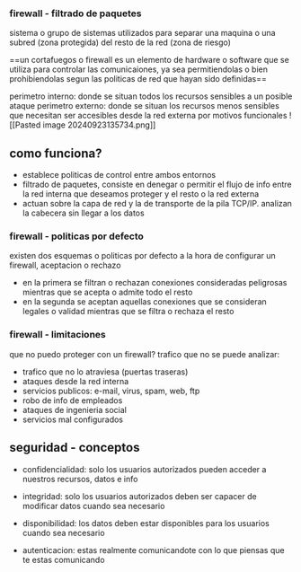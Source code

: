 ### firewall - filtrado de paquetes
sistema o grupo de sistemas utilizados para separar una maquina o una subred (zona protegida) del resto de la red (zona de riesgo)

==un cortafuegos o firewall es un elemento de hardware o software que se utiliza para controlar las comunicaiones, ya sea permitiendolas o bien prohibiendolas segun las politicas de red que hayan sido definidas==

perimetro interno: donde se situan todos los recursos sensibles a un posible ataque
perimetro externo: donde se situan los recursos menos sensibles que necesitan ser accesibles desde la red externa por motivos funcionales
![[Pasted image 20240923135734.png]]

## como funciona?
- establece politicas de control entre ambos entornos
- filtrado de paquetes, consiste en denegar o permitir el flujo de info entre la red interna que deseamos proteger y el resto o la red externa
- actuan sobre la capa de red y la de transporte de la pila TCP/IP. analizan la cabecera sin llegar a los datos

### firewall - politicas por defecto
existen dos esquemas o politicas por defecto a la hora de configurar un firewall, aceptacion o rechazo
- en la primera se filtran o rechazan conexiones consideradas peligrosas mientras que se acepta o admite todo el resto
- en la segunda se aceptan aquellas conexiones que se consideran legales o validad mientras que se filtra o rechaza el resto

### firewall - limitaciones
que no puedo proteger con un firewall?
trafico que no se puede analizar:
- trafico que no lo atraviesa (puertas traseras)
- ataques desde la red interna
- servicios publicos: e-mail, virus, spam, web, ftp
- robo de info de empleados
- ataques de ingenieria social
- servicios mal configurados

## seguridad - conceptos
- confidencialidad: solo los usuarios autorizados pueden acceder a nuestros recursos, datos e info
- integridad: solo los usuarios autorizados deben ser capacer de modificar datos cuando sea necesario
- disponibilidad: los datos deben estar disponibles para los usuarios cuando sea necesario

- autenticacion: estas realmente comunicandote con lo que piensas que te estas comunicando
